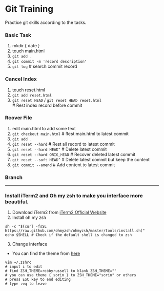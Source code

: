 # Git Training

Practice git skills according to the tasks.

### Basic Task
1. mkdir { date }
2. touch main.html
3. `git add .`
4. `git commit -m 'record description'`
5. `git log` # search commit record

### Cancel Index
1. touch reset.html
2. `git add reset.html`
3. `git reset HEAD` / `git reset HEAD reset.html`
<br>\# Rest index record before commit

### Rcover File
1. edit main.html to add some text
2. `git checkout main.html` # Rest main.html to latest commit
3. `git add .`
4. `git reset --hard` # Rest all record to latest commit
5. `git reset --hard HEAD^` # Delete latest commit
6. `git reset --hard ORIG_HEAD` # Recover deleted latest commit
7. `git reset --soft HEAD^` # Delete latest commit but keep the content
8. `git commit --amend` # Add content to latest commit

### Branch

---

### Install iTerm2 and Oh my zsh to make you interface more beautiful.
1. Download iTerm2 from [iTerm2 Official Website](https://iterm2.com/)
2. Install oh my zsh
```
sh -c "$(curl -fsSL https://raw.github.com/ohmyzsh/ohmyzsh/master/tools/install.sh)"
echo $SHELL # Check if the default shell is changed to zsh
```

3. Change interface
* You can find the theme from [here](https://github.com/ohmyzsh/ohmyzsh/wiki/themes)
```
vim ~/.zshrc 
# input i to edit
# find ZSH_THEME=robbyrussell to blank ZSH_THEME=""
# you can use theme { sorin } to ZSH_THEME="sorin" or others
# press ESC key to end editing
# type :wq to leave
```